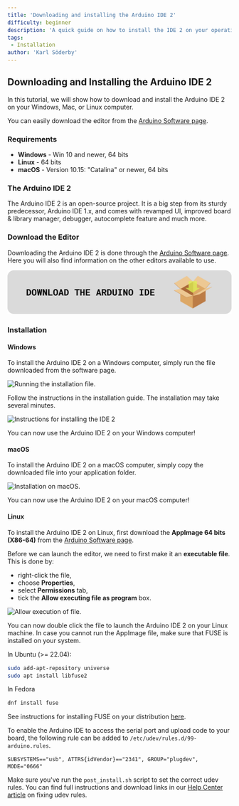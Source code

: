 ```yaml
---
title: 'Downloading and installing the Arduino IDE 2'
difficulty: beginner
description: 'A quick guide on how to install the IDE 2 on your operating system.'
tags:
 - Installation
author: 'Karl Söderby'
---
```


## Downloading and Installing the Arduino IDE 2

In this tutorial, we will show how to download and install the Arduino IDE 2 on your Windows, Mac, or Linux computer.

You can easily download the editor from the [Arduino Software page](https://www.arduino.cc/en/software). 

### Requirements

- **Windows** - Win 10 and newer, 64 bits
- **Linux** - 64 bits
- **macOS** - Version 10.15: "Catalina" or newer, 64 bits

### The Arduino IDE 2

The Arduino IDE 2 is an open-source project. It is a big step from its sturdy predecessor, Arduino IDE 1.x, and comes with revamped UI, improved board & library manager, debugger, autocomplete feature and much more. 

### Download the Editor

Downloading the Arduino IDE 2 is done through the [Arduino Software page](https://www.arduino.cc/en/software). Here you will also find information on the other editors available to use. 

[![ ](assets/download-ide.png)](https://www.arduino.cc/en/software)

### Installation

#### Windows

To install the Arduino IDE 2 on a Windows computer, simply run the file downloaded from the software page.

![Running the installation file.](assets/downloading-and-installing-img01.png)

Follow the instructions in the installation guide. The installation may take several minutes.

![Instructions for installing the IDE 2](assets/downloading-and-installing-img02.png)

You can now use the Arduino IDE 2 on your Windows computer!

#### macOS

To install the Arduino IDE 2 on a macOS computer, simply copy the downloaded file into your application folder. 

![Installation on macOS.](assets/downloading-and-installing-img03.png)

You can now use the Arduino IDE 2 on your macOS computer!

#### Linux 

To install the Arduino IDE 2 on Linux, first download the **AppImage 64 bits (X86-64)** from the [Arduino Software page](https://www.arduino.cc/en/software). 

Before we can launch the editor, we need to first make it an **executable file**. This is done by:
- right-click the file,
- choose **Properties**,
- select **Permissions** tab, 
- tick the **Allow executing file as program** box.

![Allow execution of file.](assets/linux-installation.gif)

You can now double click the file to launch the Arduino IDE 2 on your Linux machine. In case you cannot run the AppImage file, make sure that FUSE is installed on your system.

In Ubuntu (>= 22.04):
```bash
sudo add-apt-repository universe
sudo apt install libfuse2
```

In Fedora
```bash
dnf install fuse
```

See instructions for installing FUSE on your distribution [here](https://github.com/AppImage/AppImageKit/wiki/FUSE).

To enable the Arduino IDE to access the serial port and upload code to your board, the following rule can be added to `/etc/udev/rules.d/99-arduino.rules`. 
```
SUBSYSTEMS=="usb", ATTRS{idVendor}=="2341", GROUP="plugdev", MODE="0666"
```

Make sure you've run the `post_install.sh` script to set the correct udev rules. You can find full instructions and download links in our [Help Center article](https://support.arduino.cc/hc/en-us/articles/9005041052444-Fix-udev-rules-on-Linux) on fixing udev rules.
